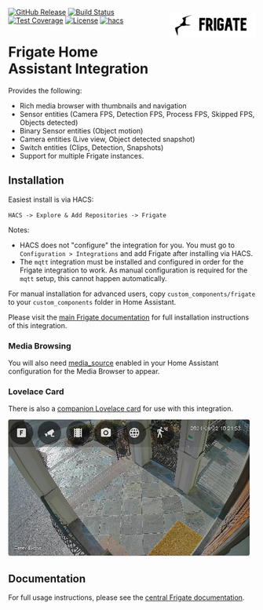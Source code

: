 <!-- markdownlint-disable first-line-heading -->
<!-- markdownlint-disable no-inline-html -->

<img src="https://raw.githubusercontent.com/blakeblackshear/frigate-hass-integration/master/images/frigate.png"
     alt="Frigate icon"
     width="35%"
     align="right"
     style="float: right; margin: 10px 0px 20px 20px;" />

[![GitHub Release](https://img.shields.io/github/release/blakeblackshear/frigate-hass-integration.svg?style=flat-square)](https://github.com/blakeblackshear/frigate-hass-integration/releases)
[![Build Status](https://img.shields.io/github/workflow/status/blakeblackshear/frigate-hass-integration/Build?style=flat-square)](https://github.com/blakeblackshear/frigate-hass-integration/actions/workflows/build.yaml)
[![Test Coverage](https://img.shields.io/codecov/c/gh/blakeblackshear/frigate-hass-integration?style=flat-square)](https://app.codecov.io/gh/blakeblackshear/frigate-hass-integration/)
[![License](https://img.shields.io/github/license/blakeblackshear/frigate-hass-integration.svg?style=flat-square)](LICENSE)
[![hacs](https://img.shields.io/badge/HACS-default-orange.svg?style=flat-square)](https://hacs.xyz)

# Frigate Home Assistant Integration

Provides the following:

- Rich media browser with thumbnails and navigation
- Sensor entities (Camera FPS, Detection FPS, Process FPS, Skipped FPS, Objects detected)
- Binary Sensor entities (Object motion)
- Camera entities (Live view, Object detected snapshot)
- Switch entities (Clips, Detection, Snapshots)
- Support for multiple Frigate instances.

## Installation

Easiest install is via HACS:

`HACS -> Explore & Add Repositories -> Frigate`

Notes:

- HACS does not "configure" the integration for you. You must go to `Configuration > Integrations` and add Frigate after installing via HACS.
- The `mqtt` integration must be installed and configured in order for the Frigate integration to work. As manual configuration is required for the `mqtt` setup, this cannot happen automatically.

For manual installation for advanced users, copy `custom_components/frigate` to
your `custom_components` folder in Home Assistant.

Please visit the [main Frigate
documentation](https://blakeblackshear.github.io/frigate/usage/home-assistant/)
for full installation instructions of this integration.

### Media Browsing

You will also need [media_source](https://www.home-assistant.io/integrations/media_source/) enabled in your Home Assistant configuration for the Media Browser to appear.

### Lovelace Card

There is also a [companion Lovelace card](https://github.com/dermotduffy/frigate-hass-card) for use with this integration.

<img src="https://raw.githubusercontent.com/blakeblackshear/frigate-hass-integration/master/images/lovelace-card.png">

## Documentation

For full usage instructions, please see the [central Frigate documentation](https://blakeblackshear.github.io/frigate/usage/home-assistant/).
